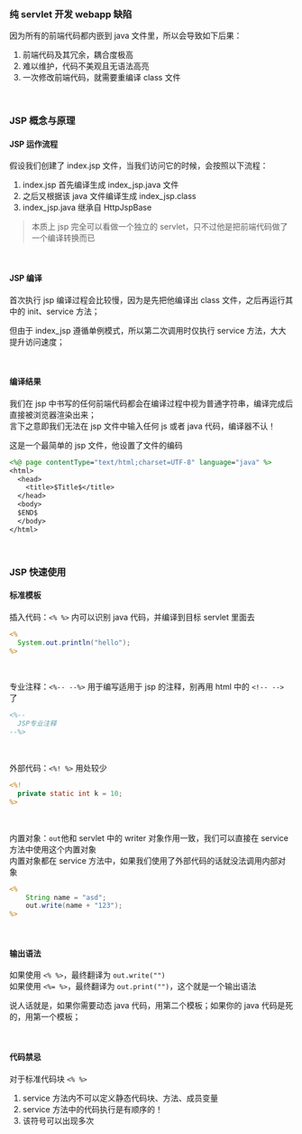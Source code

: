 ### 纯 servlet 开发 webapp 缺陷

因为所有的前端代码都内嵌到 java 文件里，所以会导致如下后果：

1. 前端代码及其冗余，耦合度极高
2. 难以维护，代码不美观且无语法高亮
3. 一次修改前端代码，就需要重编译 class 文件

<br>

### JSP 概念与原理

#### JSP 运作流程

假设我们创建了 index.jsp 文件，当我们访问它的时候，会按照以下流程：

1. index.jsp 首先编译生成 index_jsp.java 文件
2. 之后又根据该 java 文件编译生成 index_jsp.class
3. index_jsp.java 继承自 HttpJspBase

> 本质上 jsp 完全可以看做一个独立的 servlet，只不过他是把前端代码做了一个编译转换而已

<br>

#### JSP 编译

首次执行 jsp 编译过程会比较慢，因为是先把他编译出 class 文件，之后再运行其中的 init、service 方法；

但由于 index_jsp 遵循单例模式，所以第二次调用时仅执行 service 方法，大大提升访问速度；

<br>

#### 编译结果

我们在 jsp 中书写的任何前端代码都会在编译过程中视为普通字符串，编译完成后直接被浏览器渲染出来；  
言下之意即我们无法在 jsp 文件中输入任何 js 或者 java 代码，编译器不认！

这是一个最简单的 jsp 文件，他设置了文件的编码

```jsp
<%@ page contentType="text/html;charset=UTF-8" language="java" %>
<html>
  <head>
    <title>$Title$</title>
  </head>
  <body>
  $END$
  </body>
</html>
```

<br>

### JSP 快速使用

#### 标准模板

插入代码：`<% %>` 内可以识别 java 代码，并编译到目标 servlet 里面去

```jsp
<%
  System.out.println("hello");
%>
```

<br>

专业注释：`<%-- --%>` 用于编写适用于 jsp 的注释，别再用 html 中的 `<!-- -->` 了

```jsp
<%--
  JSP专业注释
--%>
```

<br>

外部代码：`<%! %>` 用处较少

```jsp
<%!
  private static int k = 10;
%>
```

<br>

内置对象：`out`他和 servlet 中的 writer 对象作用一致，我们可以直接在 service 方法中使用这个内置对象  
内置对象都在 service 方法中，如果我们使用了外部代码的话就没法调用内部对象

```jsp
<%
    String name = "asd";
    out.write(name + "123");
%>
```

<br>

#### 输出语法

如果使用 `<% %>`，最终翻译为 `out.write("")`  
如果使用 `<%= %>`，最终翻译为 `out.print("")`，这个就是一个输出语法

说人话就是，如果你需要动态 java 代码，用第二个模板；如果你的 java 代码是死的，用第一个模板；

<br>

#### 代码禁忌

对于标准代码块 `<% %>`

1. service 方法内不可以定义静态代码块、方法、成员变量
2. service 方法中的代码执行是有顺序的！
3. 该符号可以出现多次

<br>
